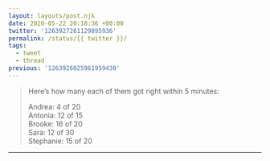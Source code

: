 ```yaml
---
layout: layouts/post.njk
date: 2020-05-22 20:18:36 +00:00
twitter: '1263927261129895936'
permalink: /status/{{ twitter }}/
tags: 
  - tweet
  - thread
previous: '1263926025961959430'
---
```


> Here’s how many each of them got right within 5 minutes:
> 
> Andrea: 4 of 20  
> Antonia: 12 of 15  
> Brooke: 16 of 20  
> Sara: 12 of 30  
> Stephanie: 15 of 20

---
